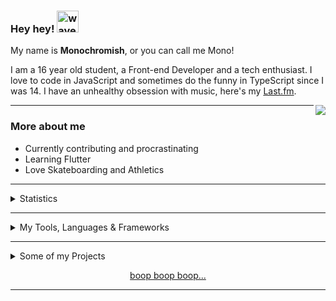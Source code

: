 ### Hey hey! <img src= "https://cdn.discordapp.com/emojis/711935212363448413.gif" alt='wave' width="35px" height="35px">

My name is **Monochromish**, or you can call me Mono!

I am a 16 year old student, a Front-end Developer and a tech enthusiast. I love to code in JavaScript and sometimes do the funny in TypeScript since I was 14. I have an unhealthy obsession with music, here's my [Last.fm](https://www.last.fm/user/Monochromish).

<a href="https://discord.com/users/500315184510795819">
   <img src="https://lanyard-profile-readme.vercel.app/api/500315184510795819?hideTimestamp=true&idleMessage=Mostly%20sleeping💤" align="right" />
</a>

---

### More about me

* Currently contributing and procrastinating
* Learning Flutter
* Love Skateboarding and Athletics

---

<details>
   <summary>Statistics</summary>
   <br />
   
   [![Monochromish's Stats](https://github-readme-stats.vercel.app/api?username=Monochromish&show_icons=true&theme=dracula)](https://github.com/Monochromish/github-readme-stats)
   
   <img align="center" src="https://github-readme-stats.vercel.app/api/top-langs/?username=Monochromish&theme=dracula" />

</details>

---

<details>
   <summary>My Tools, Languages & Frameworks</summary>
   
   <div>
      <br />
      <img align="left" alt="Visual Studio Code Insider" width="26px" src="https://upload.wikimedia.org/wikipedia/commons/thumb/4/4b/Visual_Studio_Code_Insiders_1.36_icon.svg/1200px-Visual_Studio_Code_Insiders_1.36_icon.svg.png" />
      <img align="left" alt="Github Desktop" width="26px" src="https://upload.wikimedia.org/wikipedia/commons/thumb/a/ae/Github-desktop-logo-symbol.svg/1024px-Github-desktop-logo-symbol.svg.png" /><br />
      <br />
      <img align="left" alt="js" width="26px" src="https://i.imgur.com/3u1wzwE.png"/> 
      <img align="left" alt="HTML" width="26px" src="https://imgur.com/v4EalJA.png"/>
      <img align="left" alt="CSS" width="18px" src="https://upload.wikimedia.org/wikipedia/commons/thumb/d/d5/CSS3_logo_and_wordmark.svg/1200px-CSS3_logo_and_wordmark.svg.png"/>
      <br />
      <br />
      <img align="left" alt="Electron.js" width="26px" src="https://upload.wikimedia.org/wikipedia/commons/thumb/9/91/Electron_Software_Framework_Logo.svg/1200px-Electron_Software_Framework_Logo.svg.png"/> <br><br>
   </div>
</details>

---

<details>
  <summary>Some of my Projects</summary>
   
   <br />
   
   [Kalopsia-Bot](https://github.com/Monochromish/Kalopsia-Bot):<br />
   ♠️ A Powerful Open-Source Discord Bot written in JavaScript with many moderation, fun, economy, music, utility commands ♠️

   [Prizm](http://prizmbot.tk) & [Prizm's Website](https://github.com/prizm-project/Prizm-Website):<br />
   Discord's Best Utilitarian & Fun Bot // Slash-Only.

   [Last.fm-Discord-Rich-Presence](https://github.com/Monochromish/Last.fm-Discord-Rich-Presence):<br />
   An elegant, efficient, easy-to-setup and arguably the best Last.fm discord rich presence!

</details>

<p align="center">
   <a href="https://monolul.me" target="_blank" rel="nofollow">
      boop boop boop...
   </a>
</p>

---
